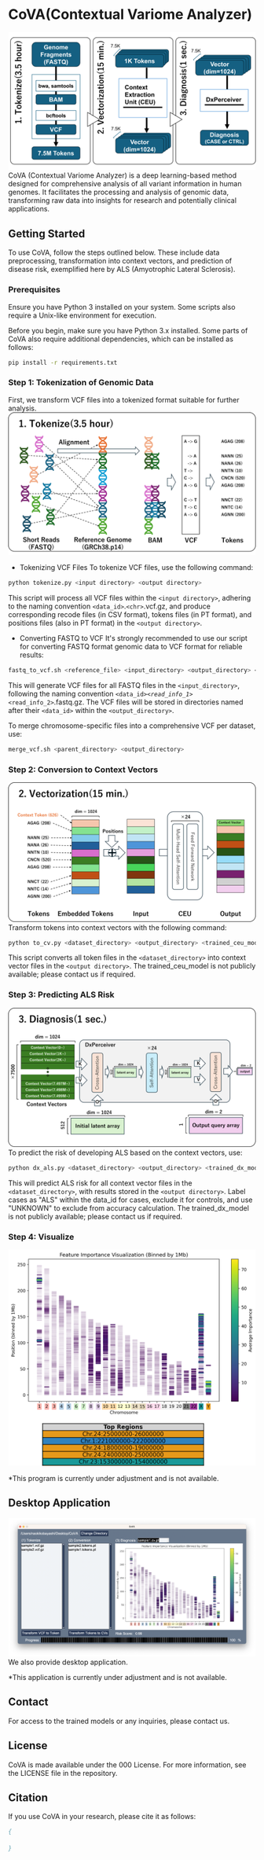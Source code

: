 # CoVA(Contextual Variome Analyzer)
![](assets/images/CoVA.overview.png)
CoVA (Contextual Variome Analyzer) is a deep learning-based method designed for comprehensive analysis of all variant information in human genomes. It facilitates the processing and analysis of genomic data, transforming raw data into insights for research and potentially clinical applications.


## Getting Started
To use CoVA, follow the steps outlined below. These include data preprocessing, transformation into context vectors, and prediction of disease risk, exemplified here by ALS (Amyotrophic Lateral Sclerosis).

### Prerequisites
Ensure you have Python 3 installed on your system. Some scripts also require a Unix-like environment for execution.

Before you begin, make sure you have Python 3.x installed. Some parts of CoVA also require additional dependencies, which can be installed as follows:
```bash
pip install -r requirements.txt
```

### Step 1: Tokenization of Genomic Data
First, we transform VCF files into a tokenized format suitable for further analysis.
![](assets/images/CoVA.tokenize.png)

- Tokenizing VCF Files
To tokenize VCF files, use the following command:
``` bash
python tokenize.py <input directory> <output directory>
```
This script will process all VCF files within the `<input directory>`, adhering to the naming convention `<data_id>`.`<chr>`.vcf.gz, and produce corresponding recode files (in CSV format), tokens files (in PT format), and positions files (also in PT format) in the `<output directory>`.

- Converting FASTQ to VCF
It's strongly recommended to use our script for converting FASTQ format genomic data to VCF format for reliable results:
``` bash
fastq_to_vcf.sh <reference_file> <input_directory> <output_directory> <threads> <bam_directory>
```
This will generate VCF files for all FASTQ files in the `<input_directory>`, following the naming convention `<data_id>`_`<read_info_1>`_`<read_info_2>`.fastq.gz. The VCF files will be stored in directories named after their `<data_id>` within the `<output_directory>`.

To merge chromosome-specific files into a comprehensive VCF per dataset, use:
``` bash
merge_vcf.sh <parent_directory> <output_directory>
```

### Step 2: Conversion to Context Vectors
![](assets/images/CoVA.vectorization.png)
Transform tokens into context vectors with the following command:
``` bash
python to_cv.py <dataset_directory> <output_directory> <trained_ceu_model>
```
This script converts all token files in the `<dataset_directory>` into context vector files in the `<output directory>`. The trained_ceu_model is not publicly available; please contact us if required.

### Step 3: Predicting ALS Risk
![](assets/images/CoVA.dxperceiver.png)
To predict the risk of developing ALS based on the context vectors, use:
``` bash
python dx_als.py <dataset_directory> <output_directory> <trained_dx_model>
```
This will predict ALS risk for all context vector files in the `<dataset_directory>`, with results stored in the `<output directory>`. Label cases as "ALS" within the data_id for cases, exclude it for controls, and use "UNKNOWN" to exclude from accuracy calculation. The trained_dx_model is not publicly available; please contact us if required.

### Step 4: Visualize
![](assets/images/DxPerceiver.visualize_all.png)

*This program is currently under adjustment and is not available.

## Desktop Application
![](assets/images/CoVA.app.png)
We also provide desktop application.

*This application is currently under adjustment and is not available.

## Contact
For access to the trained models or any inquiries, please contact us.

## License
CoVA is made available under the 000 License. For more information, see the LICENSE file in the repository.

## Citation
If you use CoVA in your research, please cite it as follows:
```bib
{

}
```